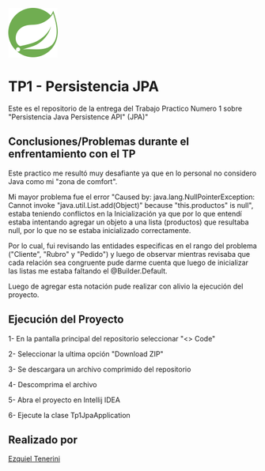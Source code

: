 <div> 
    <p>
        <img
            src="logo.png"
            alt="logochilepicante"
            width="100px"
            height="100px"
        /> 
     </p>
</div>

# TP1 - Persistencia JPA 
Este es el repositorio de la entrega del Trabajo Practico Numero 1 sobre "Persistencia Java Persistence API" (JPA)"

## Conclusiones/Problemas durante el enfrentamiento con el TP
Este practico me resultó muy desafiante ya que en lo personal no considero Java como mi "zona de comfort". 

Mi mayor problema fue el error "Caused by: java.lang.NullPointerException: Cannot invoke "java.util.List.add(Object)" because "this.productos" is null", estaba teniendo conflictos en la Inicialización ya que por lo que entendí estaba intentando agregar un objeto a una lista (productos) que resultaba null, por lo que no se estaba inicializado correctamente. 

Por lo cual, fui revisando las entidades especificas en el rango del problema ("Cliente", "Rubro" y "Pedido") y luego de observar mientras revisaba que cada relación sea congruente pude darme cuenta que luego de inicializar las listas me estaba faltando el @Builder.Default.

Luego de agregar esta notación pude realizar con alivio la ejecución del proyecto.

## Ejecución del Proyecto

1- En la pantalla principal del repositorio seleccionar "<> Code"

2- Seleccionar la ultima opción "Download ZIP"

3- Se descargara un archivo comprimido del repositorio

4- Descomprima el archivo

5- Abra el proyecto en Intellij IDEA

6- Ejecute la clase Tp1JpaApplication

## Realizado por
[Ezquiel Tenerini](https://github.com/Teneze)
